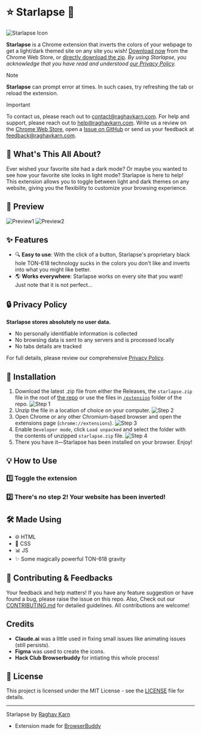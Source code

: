 # ⭐ Starlapse 🌠

![Starlapse Icon](extension/icon128.png)

**Starlapse** is a Chrome extension that inverts the colors of your webpage to get a light/dark themed site on  any site you wish! [Download now](https://chromewebstore.google.com/) from the Chrome Web Store, or [directly download the zip](https://github.com/raghav-karn/starlapse/releases/latest/download/starlapse.zip). *By using Starlapse, you acknowledge that you have read and understood [our Privacy Policy](https://starlapse.raghavkarn.com/privacy-policy).*

> [!NOTE]
> **Starlapse** can prompt error at times. In such cases, try refreshing the tab or reload the extension. 

> [!IMPORTANT]
> To contact us, please reach out to [contact@raghavkarn.com](mailto:contact@raghavkarn.com). For help and support, please reach out to [help@raghavkarn.com](mailto:help@raghavkarn.com). Write us a review on the [Chrome Web Store](https://chromewebstore.google.com/detail/starlapse/jkkedagbmggnopjjjjodahkbpmolidje/reviews), open a [Issue on GitHub](https://github.com/raghav-karn/starlapse/issues) or send us your feedback at [feedback@raghavkarn.com](mailto:feedback@raghavkarn.com).

## 🤔 What's This All About?

Ever wished your favorite site had a dark mode? Or maybe you wanted to see how your favorite site looks in light mode? Starlapse is here to help! This extension allows you to toggle between light and dark themes on any website, giving you the flexibility to customize your browsing experience.

## 📸 Preview
![Preview1](../images/preview1.png)
![Preview2](../images/preview2.png)

## ✨ Features

- 🔍 **Easy to use**: With the click of a button, Starlapse's proprietary black hole TON-618 technology sucks in the colors you don't like and inverts into what you might like better.
- 🌎 **Works everywhere**: Starlapse works on every site that you want! Just note that it is not perfect...

## 🔒 Privacy Policy

**Starlapse stores absolutely no user data.**

- No personally identifiable information is collected
- No browsing data is sent to any servers and is processed locally
- No tabs details are tracked

For full details, please review our comprehensive [Privacy Policy](https://starlapse.raghavkarn.com/privacy-policy).

## 🚀 Installation

1. Download the latest .zip file from either the Releases, the `starlapse.zip` file in the root of [the repo](https://github.com/raghav-karn/starlapse) or use the files in [`/extension`](https://github.com/raghav-karn/starlapse/tree/main/extension) folder of the repo.
![Step 1](../images/dwd1.png)
2. Unzip the file in a location of choice on your computer.
![Step 2](../images/dwd2.png)
3. Open Chrome or any other Chromium-based browser and open the extensions page (`chrome://extensions`).
![Step 3](../images/dwd3.png)
4. Enable `Developer mode`, click `Load unpacked` and select the folder with the contents of unzipped `starlapse.zip` file.
![Step 4](../images/dwd4.png)
5. There you have it—Starlapse has been installed on your browser. Enjoy!

## 💡 How to Use

### 1️⃣ Toggle the extension

### 2️⃣ There's no step 2! Your website has been inverted!

## 🛠️ Made Using

- 🌐 HTML
- 🎨 CSS
- 📊 JS
- ✨ Some magically powerful TON-618 gravity

## 🤝 Contributing & Feedbacks
Your feedback and help matters! If you have any feature suggestion or have found a bug, please raise the issue on this repo. Also, Check out our [CONTRIBUTING.md](https://github.com/raghav-karn/.github/blob/main/CONTRIBUTING.md) for detailed guidelines. All contributions are welcome!

## Credits

- **Claude.ai** was a little used in fixing small issues like animating issues (still persists).
- **Figma** was used to create the icons.
- **Hack Club Browserbuddy** for intiating this whole process!

## 📝 License

This project is licensed under the MIT License - see the [LICENSE](LICENSE) file for details.

---
Starlapse by [Raghav Karn](https://github.com/raghav-karn)
- Extension made for [BrowserBuddy](https://browserbuddy.hackclub.com)
